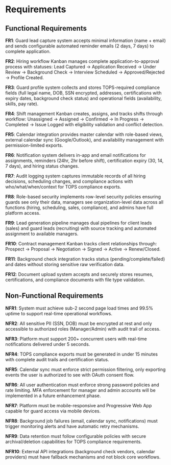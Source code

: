 # Requirements

## Functional Requirements

**FR1**: Guard lead capture system accepts minimal information (name + email) and sends configurable automated reminder emails (2 days, 7 days) to complete application.

**FR2**: Hiring workflow Kanban manages complete application-to-approval process with statuses: Lead Captured → Application Received → Under Review → Background Check → Interview Scheduled → Approved/Rejected → Profile Created.

**FR3**: Guard profile system collects and stores TOPS-required compliance fields (full legal name, DOB, SSN encrypted, addresses, certifications with expiry dates, background check status) and operational fields (availability, skills, pay rate).

**FR4**: Shift management Kanban creates, assigns, and tracks shifts through workflow: Unassigned → Assigned → Confirmed → In Progress → Completed → Issue Logged with eligibility validation and conflict detection.

**FR5**: Calendar integration provides master calendar with role-based views, external calendar sync (Google/Outlook), and availability management with permission-limited exports.

**FR6**: Notification system delivers in-app and email notifications for assignments, reminders (24hr, 2hr before shift), certification expiry (30, 14, 7 days), and hiring status changes.

**FR7**: Audit logging system captures immutable records of all hiring decisions, scheduling changes, and compliance actions with who/what/when/context for TOPS compliance exports.

**FR8**: Role-based security implements row-level security policies ensuring guards see only their data, managers see organization-level data across all functions (hiring, scheduling, sales, compliance), and admins have full platform access.

**FR9**: Lead generation pipeline manages dual pipelines for client leads (sales) and guard leads (recruiting) with source tracking and automated assignment to available managers.

**FR10**: Contract management Kanban tracks client relationships through: Prospect → Proposal → Negotiation → Signed → Active → Renew/Closed.

**FR11**: Background check integration tracks status (pending/complete/failed) and dates without storing sensitive raw verification data.

**FR12**: Document upload system accepts and securely stores resumes, certifications, and compliance documents with file type validation.

## Non-Functional Requirements

**NFR1**: System must achieve sub-2 second page load times and 99.5% uptime to support real-time operational workflows.

**NFR2**: All sensitive PII (SSN, DOB) must be encrypted at rest and only accessible to authorized roles (Manager/Admin) with audit trail of access.

**NFR3**: Platform must support 200+ concurrent users with real-time notifications delivered under 5 seconds.

**NFR4**: TOPS compliance exports must be generated in under 15 minutes with complete audit trails and certification status.

**NFR5**: Calendar sync must enforce strict permission filtering, only exporting events the user is authorized to see with OAuth consent flow.

**NFR6**: All user authentication must enforce strong password policies and rate limiting. MFA enforcement for manager and admin accounts will be implemented in a future enhancement phase.

**NFR7**: Platform must be mobile-responsive and Progressive Web App capable for guard access via mobile devices.

**NFR8**: Background job failures (email, calendar sync, notifications) must trigger monitoring alerts and have automatic retry mechanisms.

**NFR9**: Data retention must follow configurable policies with secure archival/deletion capabilities for TOPS compliance requirements.

**NFR10**: External API integrations (background check vendors, calendar providers) must have fallback mechanisms and not block core workflows.
